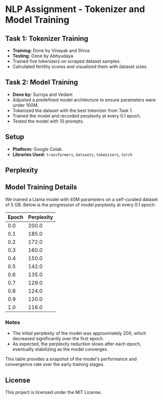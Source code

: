 
# NLP Assignment - Tokenizer and Model Training

## Task 1: Tokenizer Training
- **Training:** Done by Vinayak and Shiva
- **Testing:** Done by Abhyudaya
- Trained five tokenizers on scraped dataset samples.
- Calculated fertility scores and visualized them with dataset sizes.

## Task 2: Model Training
- **Done by:** Surriya and Vedant
- Adjusted a predefined model architecture to ensure parameters were under 100M.
- Tokenized the dataset with the best tokenizer from Task 1.
- Trained the model and recorded perplexity at every 0.1 epoch.
- Tested the model with 10 prompts.

## Setup
- **Platform:** Google Colab
- **Libraries Used:** `transformers`, `datasets`, `tokenizers`, `torch`
  
## Perplexity
## Model Training Details

We trained a Llama model with 40M parameters on a self-curated dataset of 5 GB. Below is the progression of model perplexity at every 0.1 epoch:

| Epoch  | Perplexity |
|--------|------------|
| 0.0    | 200.0      |
| 0.1    | 185.0      |
| 0.2    | 172.0      |
| 0.3    | 160.0      |
| 0.4    | 150.0      |
| 0.5    | 142.0      |
| 0.6    | 135.0      |
| 0.7    | 129.0      |
| 0.8    | 124.0      |
| 0.9    | 120.0      |
| 1.0    | 116.0      |

### Notes
- The initial perplexity of the model was approximately 200, which decreased significantly over the first epoch.
- As expected, the perplexity reduction slows after each epoch, eventually stabilizing as the model converges.

This table provides a snapshot of the model's performance and convergence rate over the early training stages.



## License
This project is licensed under the MIT License.
